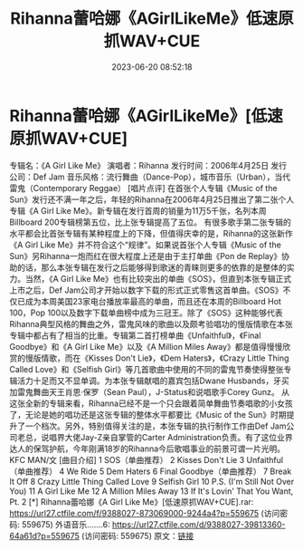 ﻿---
title: Rihanna蕾哈娜《AGirlLikeMe》低速原抓WAV+CUE
date: 2023-06-20 08:52:18
categories: 外语音乐
tags: 外语音乐
---
# Rihanna蕾哈娜《AGirlLikeMe》[低速原抓WAV+CUE]

专辑名：《A Girl Like Me》
演唱者：Rihanna
发行时间：2006年4月25日
发行公司：Def Jam
音乐风格：流行舞曲（Dance-Pop），城市音乐（Urban），当代雷鬼（Contemporary
Reggae）
[唱片点评]
在首张个人专辑《Music of the
Sun》发行还不满一年之后，年轻的Rihanna在2006年4月25日推出了第二张个人专辑《A Girl Like
Me》。新专辑在发行首周的销量为11万5千张，名列本周Billboard 200专辑榜第五位，比上张专辑提高了五位。
有很多歌手第二张专辑的水平都会比首张专辑有某种程度上的下降，但值得庆幸的是，Rihanna的这张新作《A Girl Like
Me》并不符合这个“规律”。如果说首张个人专辑《Music of the
Sun》另Rihanna一炮而红在很大程度上还是由于主打单曲《Pon de
Replay》协助的话，那么本张专辑在发行之后能够得到歌迷的青睐则更多的依靠的是整体的实力。当然，《A Girl Like
Me》也有比较突出的单曲《SOS》，但直到本张专辑正式上市之后，Def
Jam公司才开始以数字下载的形式正式零售这首单曲。《SOS》不仅已成为本周美国23家电台播放率最高的单曲，而且还在本周的Billboard
Hot 100，Pop
100以及数字下载单曲榜中成为三冠王。除了《SOS》这种能够代表Rihanna典型风格的舞曲之外，雷鬼风味的歌曲以及颇考验唱功的慢版情歌在本张专辑中都占有了相当的比重。专辑第二首打榜单曲《Unfaithful》，《Final
Goodbye》和《A Girl Like Me》以及《A Million Miles
Away》都是值得慢慢欣赏的慢版情歌，而在《Kisses Don't Lie》，《Dem Haters》，《Crazy Little
Thing Called Love》和《Selfish
Girl》等几首歌曲中使用的不同的雷鬼节奏使得整张专辑活力十足而又不显单调。为本张专辑献唱的嘉宾包括Dwane
Husbands，牙买加雷鬼舞曲天王肖恩·保罗（Sean Paul），J-Status和说唱歌手Corey Gunz。
从这张全新的专辑来看，Rihanna已经不是一个只会跟着简单舞曲节奏唱歌的小女孩了，无论是她的唱功还是这张专辑的整体水平都要比《Music
of the Sun》时期提升了一个档次。另外，特别值得关注的是，本张专辑的执行制作工作由Def
Jam公司老总，说唱界大佬Jay-Z亲自掌管的Carter
Administration负责。有了这位业界达人的保驾护航，今年刚满18岁的Rihanna今后歌唱事业的前景可谓一片光明。KFC
MAN/文
[曲目介绍]
1 SOS（单曲推荐）
2 Kisses Don't Lie
3 Unfaithful（单曲推荐）
4 We Ride
5 Dem Haters
6 Final Goodbye（单曲推荐）
7 Break It Off
8 Crazy Little Thing Called Love
9 Selfish Girl
10 P.S. (I'm Still Not Over You)
11 A Girl Like Me
12 A Million Miles Away
13 If It's Lovin' That You Want, Pt. 2 [*]
Rihanna蕾哈娜《A Girl Like Me》[低速原抓WAV+CUE].rar: https://url27.ctfile.com/f/9388027-873069000-9244a4?p=559675
(访问密码: 559675)
外语音乐.......6: https://url27.ctfile.com/d/9388027-39813360-64a61d?p=559675
(访问密码: 559675)
原文：[链接](https://blog.sina.com.cn/s/blog_1647c7e76010312f3.html)